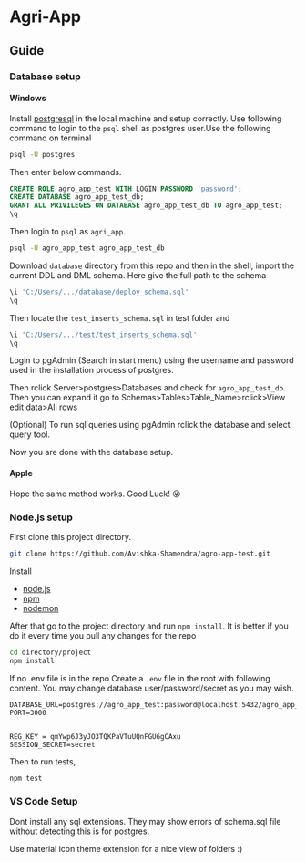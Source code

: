# Agri-App

## Guide

### Database setup

#### Windows

Install [postgresql](https://www.postgresql.org/) in the local machine and setup correctly. Use following command to login to the `psql` shell as postgres user.Use the following command on terminal

```bash
psql -U postgres
```

 Then enter below commands.

```sql
CREATE ROLE agro_app_test WITH LOGIN PASSWORD 'password';
CREATE DATABASE agro_app_test_db;
GRANT ALL PRIVILEGES ON DATABASE agro_app_test_db TO agro_app_test;
\q
```

Then login to `psql` as `agri_app`.

```bash
psql -U agro_app_test agro_app_test_db
```

Download `database` directory from this repo and then in the shell,
import the current DDL and DML schema. Here give the full path to the schema

```sql
\i 'C:/Users/.../database/deploy_schema.sql'
\q
```
Then locate the `test_inserts_schema.sql` in test folder and

```sql
\i 'C:/Users/.../test/test_inserts_schema.sql'
\q
```

Login to pgAdmin (Search in start menu) using the username and password used in the installation process of postgres.


Then rclick Server>postgres>Databases and check for `agro_app_test_db`. Then you can expand it go to Schemas>Tables>Table_Name>rclick>View edit data>All rows 

(Optional)
To run sql queries using pgAdmin rclick the database and select query tool.

Now you are done with the database setup.


#### Apple

 Hope the same method works. Good Luck! :stuck_out_tongue_winking_eye:

### Node.js setup

First clone this project directory.

```bash
git clone https://github.com/Avishka-Shamendra/agro-app-test.git
```

Install

* [node.js](https://nodejs.org/en/)
* [npm](https://www.npmjs.com/get-npm)
* [nodemon](https://www.npmjs.com/package/nodemon)



 After that go to the project directory and run `npm install`. It is better if you do it every time you pull any changes for the repo

```bash
cd directory/project
npm install
```

If no .env file is in the repo
Create a `.env` file in the root with following content.
You may change database user/password/secret as you may wish.

```text
DATABASE_URL=postgres://agro_app_test:password@localhost:5432/agro_app_test_db
PORT=3000


REG_KEY = qmYwp6J3yJO3TQKPaVTuUQnFGU6gCAxu
SESSION_SECRET=secret
```

Then to run tests,

```bash
npm test
```


### VS Code Setup

Dont install any sql extensions. They may show errors of schema.sql file without detecting this is for postgres.

Use material icon theme extension for a nice view of folders :) 
